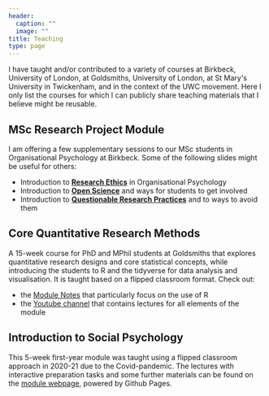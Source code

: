 ```yaml
---
header:
  caption: ""
  image: ""
title: Teaching
type: page
---
```


I have taught and/or contributed to a variety of courses at Birkbeck, University of London, at Goldsmiths, University of London, at St Mary's University in Twickenham, and in the context of the UWC movement. Here I only list the courses for which I can publicly share teaching materials that I believe might be reusable.

## MSc Research Project Module

I am offering a few supplementary sessions to our MSc students in Organisational Psychology at Birkbeck. Some of the following slides might be useful for others:

- Introduction to **[Research Ethics]("media/slides/RP_Ethics2023.pptx")** in Organisational Psychology
- Introduction to **[Open Science]("media/slides/RP_OpenScience.pptx")** and ways for students to get involved
- Introduction to **[Questionable Research Practices]("media/slides/RP_QRP.pptx")** and to ways to avoid them

## Core Quantitative Research Methods

A 15-week course for PhD and MPhil students at Goldsmiths that explores quantitative research designs and core statistical concepts, while introducing the students to R and the tidyverse for data analysis and visualisation. It is taught based on a flipped classroom format. Check out:

- the [Module Notes](https://lukaswallrich.github.io/GoldCoreQuants/) that particularly focus on the use of R
- the [Youtube channel](https://www.youtube.com/channel/UC4ZugACAXuZMCZd_Mb70obw) that contains lectures for all elements of the module

## Introduction to Social Psychology

This 5-week first-year module was taught using a flipped classroom approach in 2020-21 due to the Covid-pandemic. The lectures with interactive preparation tasks and some further materials can be found on the [module webpage](https://lukaswallrich.github.io/StMarysSocPsy/), powered by Github Pages.

